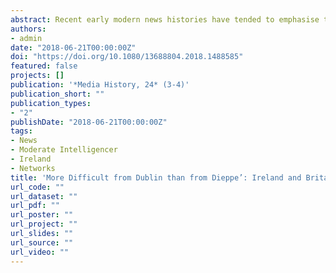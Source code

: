 ```yaml
---
abstract: Recent early modern news histories have tended to emphasise the international scope of the networks on which news travelled. New techniques, falling under the umbrella term ‘digital humanities’, allow for the examination of news as a complete network, and this article explores the ways in which, using these techniques, the connections between Ireland and Britain can be thought of as not only local, peripheral and bilateral but also within a larger, European news system. Using network science, originally developed for the analysis of the World Wide Web, this article shows that the European system has universal network properties:it is scale-free, divided into clusters and exhibits the ‘small world’ phenomenon, explaining its resilience to interruption and the relative efficiency of early modern information transfer.
authors:
- admin
date: "2018-06-21T00:00:00Z"
doi: "https://doi.org/10.1080/13688804.2018.1488585"
featured: false
projects: []
publication: '*Media History, 24* (3-4)'
publication_short: ""
publication_types:
- "2"
publishDate: "2018-06-21T00:00:00Z"
tags:
- News
- Moderate Intelligencer
- Ireland
- Networks
title: 'More Difficult from Dublin than from Dieppe’: Ireland and Britain in a European Network of Communication'
url_code: ""
url_dataset: ""
url_pdf: ""
url_poster: ""
url_project: ""
url_slides: ""
url_source: ""
url_video: ""
---
```


